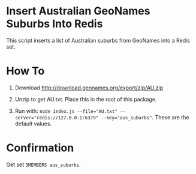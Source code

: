 # Insert Australian GeoNames Suburbs Into Redis

This script inserts a list of Australian suburbs from GeoNames into a Redis set.

# How To

1. Download http://download.geonames.org/export/zip/AU.zip

2. Unzip to get AU.txt. Place this in the root of this package.

3. Run with: `node index.js --file="AU.txt" --server="redis://127.0.0.1:6379" --key="aus_suburbs"`. These are the default values.

# Confirmation

Get set `SMEMBERS aus_suburbs`.
